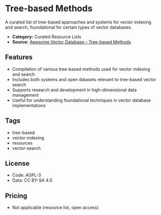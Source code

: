 # Tree-based Methods

A curated list of tree-based approaches and systems for vector indexing and search, foundational for certain types of vector databases.

- **Category:** Curated Resource Lists
- **Source:** [Awesome Vector Database – Tree-based Methods](https://awesome.ecosyste.ms/lists/dangkhoasdc/awesome-vector-database#category-Tree-based%20Methods)

## Features
- Compilation of various tree-based methods used for vector indexing and search
- Includes both systems and open datasets relevant to tree-based vector search
- Supports research and development in high-dimensional data management
- Useful for understanding foundational techniques in vector database implementations

## Tags
- tree-based
- vector-indexing
- resources
- vector-search

## License
- Code: AGPL-3
- Data: CC BY-SA 4.0

## Pricing
- Not applicable (resource list, open access)